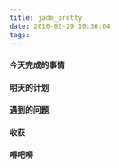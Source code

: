 ```yaml
---
title: jade_pretty
date: 2016-02-29 16:36:04
tags:
---
```


#### 今天完成的事情

#### 明天的计划

#### 遇到的问题

#### 收获

#### 嘚吧嘚
